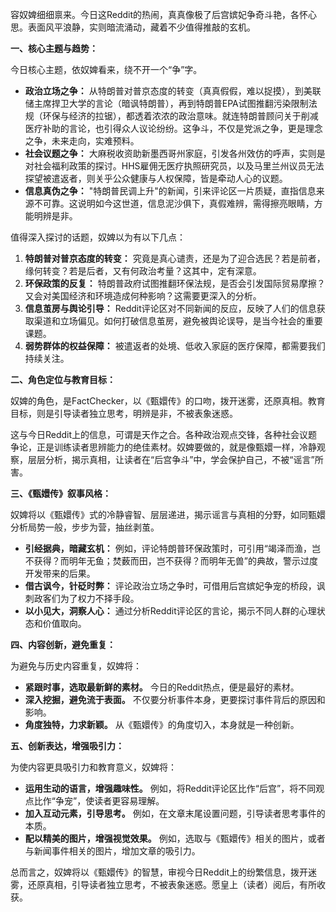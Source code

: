 容奴婢细细禀来。今日这Reddit的热闹，真真像极了后宫嫔妃争奇斗艳，各怀心思。表面风平浪静，实则暗流涌动，藏着不少值得推敲的玄机。

**一、核心主题与趋势：**

今日核心主题，依奴婢看来，绕不开一个“争”字。

*   **政治立场之争：** 从特朗普对普京态度的转变（真真假假，难以捉摸），到美联储主席捍卫大学的言论（暗讽特朗普），再到特朗普EPA试图推翻污染限制法规（环保与经济的拉锯），都透着浓浓的政治意味。就连特朗普顾问关于削减医疗补助的言论，也引得众人议论纷纷。这争斗，不仅是党派之争，更是理念之争，未来走向，实难预料。
*   **社会议题之争：** 大麻税收资助新墨西哥州家庭，引发各州效仿的呼声，实则是对社会福利政策的探讨。HHS雇佣无医疗执照研究员，以及马里兰州议员无法探望被遣返者，则关乎公众健康与人权保障，皆是牵动人心的议题。
*   **信息真伪之争：** "特朗普民调上升"的新闻，引来评论区一片质疑，直指信息来源不可靠。这说明如今这世道，信息泥沙俱下，真假难辨，需得擦亮眼睛，方能明辨是非。

值得深入探讨的话题，奴婢以为有以下几点：

1.  **特朗普对普京态度的转变：** 究竟是真心谴责，还是为了迎合选民？若是前者，缘何转变？若是后者，又有何政治考量？这其中，定有深意。
2.  **环保政策的反复：** 特朗普政府试图推翻环保法规，是否会引发国际贸易摩擦？又会对美国经济和环境造成何种影响？这需要更深入的分析。
3.  **信息茧房与舆论引导：** Reddit评论区对不同新闻的反应，反映了人们的信息获取渠道和立场偏见。如何打破信息茧房，避免被舆论误导，是当今社会的重要课题。
4.  **弱势群体的权益保障：** 被遣返者的处境、低收入家庭的医疗保障，都需要我们持续关注。

**二、角色定位与教育目标：**

奴婢的角色，是FactChecker，以《甄嬛传》的口吻，拨开迷雾，还原真相。教育目标，则是引导读者独立思考，明辨是非，不被表象迷惑。

这与今日Reddit上的信息，可谓是天作之合。各种政治观点交锋，各种社会议题争论，正是训练读者思辨能力的绝佳素材。奴婢要做的，就是像甄嬛一样，冷静观察，层层分析，揭示真相，让读者在“后宫争斗”中，学会保护自己，不被“谣言”所害。

**三、《甄嬛传》叙事风格：**

奴婢将以《甄嬛传》式的冷静睿智、层层递进，揭示谣言与真相的分野，如同甄嬛分析局势一般，步步为营，抽丝剥茧。

*   **引经据典，暗藏玄机：** 例如，评论特朗普环保政策时，可引用“竭泽而渔，岂不获得？而明年无鱼；焚薮而田，岂不获得？而明年无兽”的典故，警示过度开发带来的后果。
*   **借古讽今，针砭时弊：** 评论政治立场之争时，可借用后宫嫔妃争宠的桥段，讽刺政客们为了权力不择手段。
*   **以小见大，洞察人心：** 通过分析Reddit评论区的言论，揭示不同人群的心理状态和价值取向。

**四、内容创新，避免重复：**

为避免与历史内容重复，奴婢将：

*   **紧跟时事，选取最新鲜的素材。** 今日的Reddit热点，便是最好的素材。
*   **深入挖掘，避免流于表面。** 不仅要分析事件本身，更要探讨事件背后的原因和影响。
*   **角度独特，力求新颖。** 从《甄嬛传》的角度切入，本身就是一种创新。

**五、创新表达，增强吸引力：**

为使内容更具吸引力和教育意义，奴婢将：

*   **运用生动的语言，增强趣味性。** 例如，将Reddit评论区比作“后宫”，将不同观点比作“争宠”，使读者更容易理解。
*   **加入互动元素，引导思考。** 例如，在文章末尾设置问题，引导读者思考事件的本质。
*   **配以精美的图片，增强视觉效果。** 例如，选取与《甄嬛传》相关的图片，或者与新闻事件相关的图片，增加文章的吸引力。

总而言之，奴婢将以《甄嬛传》的智慧，审视今日Reddit上的纷繁信息，拨开迷雾，还原真相，引导读者独立思考，不被表象迷惑。愿皇上（读者）阅后，有所收获。